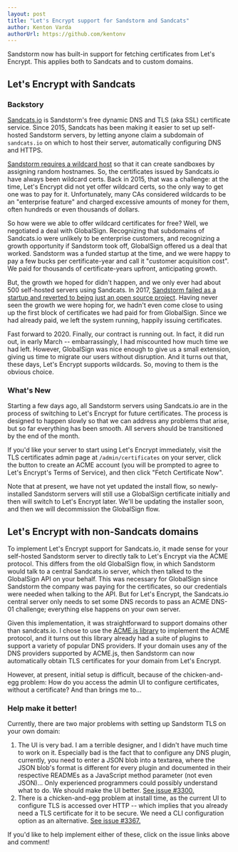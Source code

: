 ```yaml
---
layout: post
title: "Let's Encrypt support for Sandstorm and Sandcats"
author: Kenton Varda
authorUrl: https://github.com/kentonv
---
```


Sandstorm now has built-in support for fetching certificates from Let's Encrypt. This applies both to Sandcats and to custom domains.

## Let's Encrypt with Sandcats

### Backstory

[Sandcats.io](https://sandcats.io) is Sandstorm's free dynamic DNS and TLS (aka SSL) certificate service. Since 2015, Sandcats has been making it easier to set up self-hosted Sandstorm servers, by letting anyone claim a subdomain of `sandcats.io` on which to host their server, automatically configuring DNS and HTTPS.

[Sandstorm requires a wildcard host](https://docs.sandstorm.io/en/latest/administering/wildcard/) so that it can create sandboxes by assigning random hostnames. So, the certificates issued by Sandcats.io have always been wildcard certs. Back in 2015, that was a challenge: at the time, Let's Encrypt did not yet offer wildcard certs, so the only way to get one was to pay for it. Unfortunately, many CAs considered wildcards to be an "enterprise feature" and charged excessive amounts of money for them, often hundreds or even thousands of dollars.

So how were we able to offer wildcard certificates for free? Well, we negotiated a deal with GlobalSign. Recognizing that subdomains of Sandcats.io were unlikely to be enterprise customers, and recognizing a growth opportunity if Sandstorm took off, GlobalSign offered us a deal that worked. Sandstorm was a funded startup at the time, and we were happy to pay a few bucks per certificate-year and call it "customer acquisition cost". We paid for thousands of certificate-years upfront, anticipating growth.

But, the growth we hoped for didn't happen, and we only ever had about 500 self-hosted servers using Sandcats. In 2017, [Sandstorm failed as a startup and reverted to being just an open source project](/news/2017-02-06-sandstorm-returning-to-community-roots). Having never seen the growth we were hoping for, we hadn't even come close to using up the first block of certificates we had paid for from GlobalSign. Since we had already paid, we left the system running, happily issuing certificates.

Fast forward to 2020. Finally, our contract is running out. In fact, it did run out, in early March -- embarrassingly, I had miscounted how much time we had left. However, GlobalSign was nice enough to give us a small extension, giving us time to migrate our users without disruption. And it turns out that, these days, Let's Encrypt supports wildcards. So, moving to them is the obvious choice.

### What's New

Starting a few days ago, all Sandstorm servers using Sandcats.io are in the process of switching to Let's Encrypt for future certificates. The process is designed to happen slowly so that we can address any problems that arise, but so far everything has been smooth. All servers should be transitioned by the end of the month.

If you'd like your server to start using Let's Encrypt immediately, visit the TLS certificates admin page at `/admin/certificates` on your server, click the button to create an ACME account (you will be prompted to agree to Let's Encrypt's Terms of Service), and then click "Fetch Certificate Now".

Note that at present, we have not yet updated the install flow, so newly-installed Sandstorm servers will still use a GlobalSign certificate initially and then will switch to Let's Encrypt later. We'll be updating the installer soon, and then we will decommission the GlobalSign flow.

## Let's Encrypt with non-Sandcats domains

To implement Let's Encrypt support for Sandcats.io, it made sense for your self-hosted Sandstorm server to directly talk to Let's Encrypt via the ACME protocol. This differs from the old GlobalSign flow, in which Sandstorm would talk to a central Sandcats.io server, which then talked to the GlobalSign API on your behalf. This was necessary for GlobalSign since Sandstorm the company was paying for the certificates, so our credentials were needed when talking to the API. But for Let's Encrypt, the Sandcats.io central server only needs to set some DNS records to pass an ACME DNS-01 challenge; everything else happens on your own server.

Given this implementation, it was straightforward to support domains other than sandcats.io. I chose to use the [ACME.js library](https://git.rootprojects.org/root/acme.js.git) to implement the ACME protocol, and it turns out this library already had a suite of plugins to support a variety of popular DNS providers. If your domain uses any of the DNS providers supported by ACME.js, then Sandstorm can now automatically obtain TLS certificates for your domain from Let's Encrypt.

However, at present, initial setup is difficult, because of the chicken-and-egg problem: How do you access the admin UI to configure certificates, without a certificate? And than brings me to...

### Help make it better!

Currently, there are two major problems with setting up Sandstorm TLS on your own domain:

1. The UI is very bad. I am a terrible designer, and I didn't have much time to work on it. Especially bad is the fact that to configure any DNS plugin, currently, you need to enter a JSON blob into a textarea, where the JSON blob's format is different for every plugin and documented in their respective READMEs as a JavaScript method parameter (not even JSON)... Only experienced programmers could possibly understand what to do. We should make the UI better. [See issue #3300.](https://github.com/sandstorm-io/sandstorm/issues/3300)
2. There is a chicken-and-egg problem at install time, as the current UI to configure TLS is accessed over HTTP -- which implies that you already need a TLS certificate for it to be secure. We need a CLI configuration option as an alternative. [See issue #3367.](https://github.com/sandstorm-io/sandstorm/issues/3367)

If you'd like to help implement either of these, click on the issue links above and comment!

